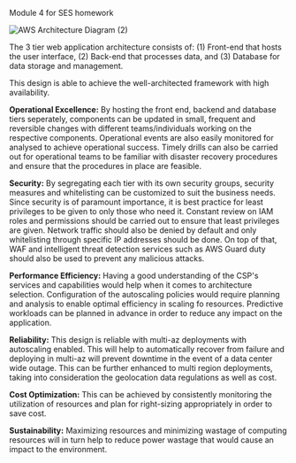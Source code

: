 Module 4 for SES homework

![AWS Architecture Diagram (2)](https://github.com/clouddyclem/mod4/assets/169360868/c35c0c6b-ab20-421d-9d10-0a51c9dcdbdc)

The 3 tier web application architecture consists of:
  (1) Front-end that hosts the user interface,
  (2) Back-end that processes data, and
  (3) Database for data storage and management.

This design is able to achieve the well-architected framework with high availability.

**Operational Excellence:**
By hosting the front end, backend and database tiers seperately, components can be updated in small, frequent and reversible changes with different teams/individuals working on the respective components. 
Operational events are also easily monitored for analysed to achieve operational success. Timely drills can also be carried out for operational teams to be familiar with disaster recovery procedures and ensure that the procedures in place are feasible.

**Security:**
By segregating each tier with its own security groups, security measures and whitelisting can be customized to suit the business needs. Since security is of paramount importance, it is best practice for least privileges to be given to only those who need it. Constant review on IAM roles and permissions should be carried out to ensure that least privileges are given. Network traffic should also be denied by default and only whitelisting through specific IP addresses should be done. On top of that, WAF and intelligent threat detection services such as AWS Guard duty should also be used to prevent any malicious attacks.

**Performance Efficiency:**
Having a good understanding of the CSP's services and capabilities would help when it comes to architecture selection. Configuration of the autoscaling policies would require planning and analysis to enable optimal efficiency in scaling fo resources. Predictive workloads can be planned in advance in order to reduce any impact on the application.

**Reliability:**
This design is reliable with multi-az deployments with autoscaling enabled. This will help to automatically recover from failure and deploying in multi-az will prevent downtime in the event of a data center wide outage. This can be further enhanced to multi region deployments, taking into consideration the geolocation data regulations as well as cost.

**Cost Optimization:**
This can be achieved by consistently monitoring the utilization of resources and plan for right-sizing appropriately in order to save cost.

**Sustainability:**
Maximizing resources and minimizing wastage of computing resources will in turn help to reduce power wastage that would cause an impact to the environment.
